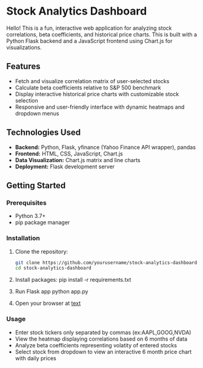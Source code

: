 # Stock Analytics Dashboard

Hello! This is a fun, interactive web application for analyzing stock correlations, beta coefficients, and historical price charts. This is built with a Python Flask backend and a JavaScript frontend using Chart.js for visualizations.

## Features

- Fetch and visualize correlation matrix of user-selected stocks
- Calculate beta coefficients relative to S&P 500 benchmark
- Display interactive historical price charts with customizable stock selection
- Responsive and user-friendly interface with dynamic heatmaps and dropdown menus

## Technologies Used

- **Backend:** Python, Flask, yfinance (Yahoo Finance API wrapper), pandas
- **Frontend:** HTML, CSS, JavaScript, Chart.js
- **Data Visualization:** Chart.js matrix and line charts
- **Deployment:** Flask development server

## Getting Started

### Prerequisites

- Python 3.7+
- pip package manager

### Installation

1. Clone the repository:
   ```bash
   git clone https://github.com/yourusername/stock-analytics-dashboard.git
   cd stock-analytics-dashboard

2. Install packages:
    pip install -r requirements.txt

3. Run Flask app
    python app.py

4. Open your browser at [text](http://127.0.0.1:5000)

### Usage
- Enter stock tickers only separated by commas (ex:AAPL,GOOG,NVDA)
- View the heatmap displaying correlations based on 6 months of data
- Analyze beta coefficients representing volatity of entered stocks
- Select stock from dropdown to view an interactive 6 month price chart with daily prices
